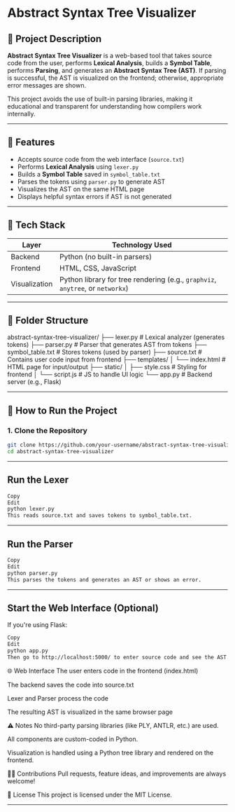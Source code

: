 # Abstract Syntax Tree Visualizer

## 📌 Project Description

**Abstract Syntax Tree Visualizer** is a web-based tool that takes source code from the user, performs **Lexical Analysis**, builds a **Symbol Table**, performs **Parsing**, and generates an **Abstract Syntax Tree (AST)**. If parsing is successful, the AST is visualized on the frontend; otherwise, appropriate error messages are shown.

This project avoids the use of built-in parsing libraries, making it educational and transparent for understanding how compilers work internally.

---

## 🧠 Features

- Accepts source code from the web interface (`source.txt`)
- Performs **Lexical Analysis** using `lexer.py`
- Builds a **Symbol Table** saved in `symbol_table.txt`
- Parses the tokens using `parser.py` to generate AST
- Visualizes the AST on the same HTML page
- Displays helpful syntax errors if AST is not generated

---

## 🧱 Tech Stack

| Layer         | Technology Used                |
|---------------|--------------------------------|
| Backend       | Python (no built-in parsers)   |
| Frontend      | HTML, CSS, JavaScript          |
| Visualization | Python library for tree rendering (e.g., `graphviz`, `anytree`, or `networkx`) |

---

## 📁 Folder Structure

abstract-syntax-tree-visualizer/
├── lexer.py # Lexical analyzer (generates tokens)
├── parser.py # Parser that generates AST from tokens
├── symbol_table.txt # Stores tokens (used by parser)
├── source.txt # Contains user code input from frontend
├── templates/
│ └── index.html # HTML page for input/output
├── static/
│ ├── style.css # Styling for frontend
│ └── script.js # JS to handle UI logic
└── app.py # Backend server (e.g., Flask)



---

## 🚀 How to Run the Project

### 1. Clone the Repository

```bash
git clone https://github.com/your-username/abstract-syntax-tree-visualizer.git
cd abstract-syntax-tree-visualizer
````
---
## Run the Lexer
```bash
Copy
Edit
python lexer.py
This reads source.txt and saves tokens to symbol_table.txt.
````
---

## Run the Parser
```bash
Copy
Edit
python parser.py
This parses the tokens and generates an AST or shows an error.
````
---

## Start the Web Interface (Optional)
If you're using Flask:

```bash
Copy
Edit
python app.py
Then go to http://localhost:5000/ to enter source code and see the AST.
````
🌐 Web Interface
The user enters code in the frontend (index.html)

The backend saves the code into source.txt

Lexer and Parser process the code

The resulting AST is visualized in the same browser page

⚠️ Notes
No third-party parsing libraries (like PLY, ANTLR, etc.) are used.

All components are custom-coded in Python.

Visualization is handled using a Python tree library and rendered on the frontend.

🙋‍♀️ Contributions
Pull requests, feature ideas, and improvements are always welcome!

📄 License
This project is licensed under the MIT License.



---



  
